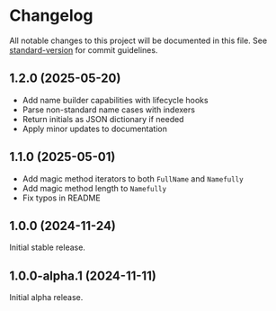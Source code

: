 # Changelog

All notable changes to this project will be documented in this file.
See [standard-version](https://github.com/conventional-changelog/standard-version)
for commit guidelines.

## 1.2.0 (2025-05-20)

- Add name builder capabilities with lifecycle hooks
- Parse non-standard name cases with indexers
- Return initials as JSON dictionary if needed
- Apply minor updates to documentation

## 1.1.0 (2025-05-01)

- Add magic method iterators to both `FullName` and `Namefully`
- Add magic method length to `Namefully`
- Fix typos in README

## 1.0.0 (2024-11-24)

Initial stable release.

## 1.0.0-alpha.1 (2024-11-11)

Initial alpha release.
